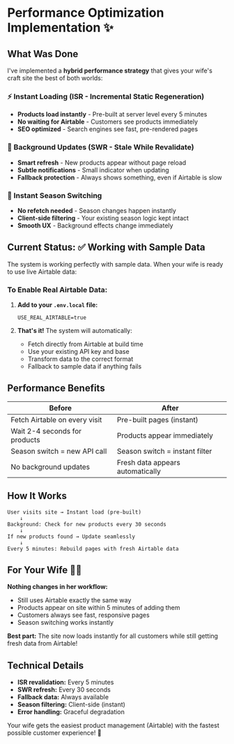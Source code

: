 # Performance Optimization Implementation ✨

## What Was Done

I've implemented a **hybrid performance strategy** that gives your wife's craft site the best of both worlds:

### ⚡ Instant Loading (ISR - Incremental Static Regeneration)
- **Products load instantly** - Pre-built at server level every 5 minutes
- **No waiting for Airtable** - Customers see products immediately
- **SEO optimized** - Search engines see fast, pre-rendered pages

### 🔄 Background Updates (SWR - Stale While Revalidate)
- **Smart refresh** - New products appear without page reload
- **Subtle notifications** - Small indicator when updating
- **Fallback protection** - Always shows something, even if Airtable is slow

### 🎯 Instant Season Switching
- **No refetch needed** - Season changes happen instantly
- **Client-side filtering** - Your existing season logic kept intact
- **Smooth UX** - Background effects change immediately

## Current Status: ✅ Working with Sample Data

The system is working perfectly with sample data. When your wife is ready to use live Airtable data:

### To Enable Real Airtable Data:

1. **Add to your `.env.local` file:**
   ```
   USE_REAL_AIRTABLE=true
   ```

2. **That's it!** The system will automatically:
   - Fetch directly from Airtable at build time
   - Use your existing API key and base
   - Transform data to the correct format
   - Fallback to sample data if anything fails

## Performance Benefits

| Before | After |
|--------|-------|
| Fetch Airtable on every visit | Pre-built pages (instant) |
| Wait 2-4 seconds for products | Products appear immediately |
| Season switch = new API call | Season switch = instant filter |
| No background updates | Fresh data appears automatically |

## How It Works

```
User visits site → Instant load (pre-built)
    ↓
Background: Check for new products every 30 seconds
    ↓
If new products found → Update seamlessly
    ↓
Every 5 minutes: Rebuild pages with fresh Airtable data
```

## For Your Wife 👩‍🎨

**Nothing changes in her workflow:**
- Still uses Airtable exactly the same way
- Products appear on site within 5 minutes of adding them
- Customers always see fast, responsive pages
- Season switching works instantly

**Best part:** The site now loads instantly for all customers while still getting fresh data from Airtable!

## Technical Details

- **ISR revalidation:** Every 5 minutes
- **SWR refresh:** Every 30 seconds  
- **Fallback data:** Always available
- **Season filtering:** Client-side (instant)
- **Error handling:** Graceful degradation

Your wife gets the easiest product management (Airtable) with the fastest possible customer experience! 🚀